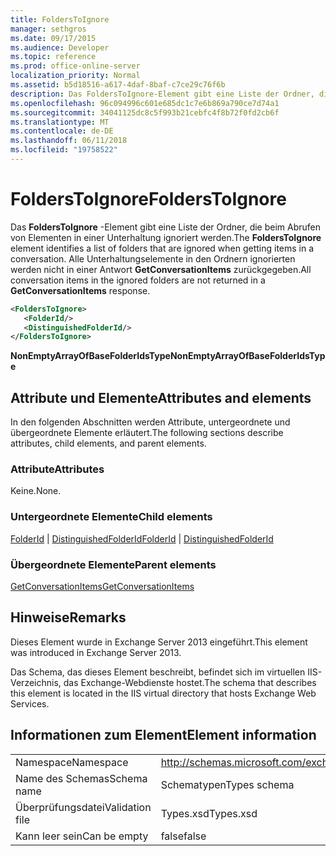 ```yaml
---
title: FoldersToIgnore
manager: sethgros
ms.date: 09/17/2015
ms.audience: Developer
ms.topic: reference
ms.prod: office-online-server
localization_priority: Normal
ms.assetid: b5d18516-a617-4daf-8baf-c7ce29c76f6b
description: Das FoldersToIgnore-Element gibt eine Liste der Ordner, die beim Abrufen von Elementen in einer Unterhaltung ignoriert werden. Alle Unterhaltungselemente in den Ordnern ignorierten werden nicht in einer Antwort GetConversationItems zurückgegeben.
ms.openlocfilehash: 96c094996c601e685dc1c7e6b869a790ce7d74a1
ms.sourcegitcommit: 34041125dc8c5f993b21cebfc4f8b72f0fd2cb6f
ms.translationtype: MT
ms.contentlocale: de-DE
ms.lasthandoff: 06/11/2018
ms.locfileid: "19758522"
---
```

# <a name="folderstoignore"></a><span data-ttu-id="ac63c-104">FoldersToIgnore</span><span class="sxs-lookup"><span data-stu-id="ac63c-104">FoldersToIgnore</span></span>

<span data-ttu-id="ac63c-105">Das **FoldersToIgnore** -Element gibt eine Liste der Ordner, die beim Abrufen von Elementen in einer Unterhaltung ignoriert werden.</span><span class="sxs-lookup"><span data-stu-id="ac63c-105">The **FoldersToIgnore** element identifies a list of folders that are ignored when getting items in a conversation.</span></span> <span data-ttu-id="ac63c-106">Alle Unterhaltungselemente in den Ordnern ignorierten werden nicht in einer Antwort **GetConversationItems** zurückgegeben.</span><span class="sxs-lookup"><span data-stu-id="ac63c-106">All conversation items in the ignored folders are not returned in a **GetConversationItems** response.</span></span> 
  
```XML
<FoldersToIgnore>
   <FolderId/>
   <DistinguishedFolderId/>
</FoldersToIgnore>
```

 <span data-ttu-id="ac63c-107">**NonEmptyArrayOfBaseFolderIdsType**</span><span class="sxs-lookup"><span data-stu-id="ac63c-107">**NonEmptyArrayOfBaseFolderIdsType**</span></span>
## <a name="attributes-and-elements"></a><span data-ttu-id="ac63c-108">Attribute und Elemente</span><span class="sxs-lookup"><span data-stu-id="ac63c-108">Attributes and elements</span></span>

<span data-ttu-id="ac63c-109">In den folgenden Abschnitten werden Attribute, untergeordnete und übergeordnete Elemente erläutert.</span><span class="sxs-lookup"><span data-stu-id="ac63c-109">The following sections describe attributes, child elements, and parent elements.</span></span>
  
### <a name="attributes"></a><span data-ttu-id="ac63c-110">Attribute</span><span class="sxs-lookup"><span data-stu-id="ac63c-110">Attributes</span></span>

<span data-ttu-id="ac63c-111">Keine.</span><span class="sxs-lookup"><span data-stu-id="ac63c-111">None.</span></span>
  
### <a name="child-elements"></a><span data-ttu-id="ac63c-112">Untergeordnete Elemente</span><span class="sxs-lookup"><span data-stu-id="ac63c-112">Child elements</span></span>

<span data-ttu-id="ac63c-113">[FolderId](folderid.md) | [DistinguishedFolderId](distinguishedfolderid.md)</span><span class="sxs-lookup"><span data-stu-id="ac63c-113">[FolderId](folderid.md) | [DistinguishedFolderId](distinguishedfolderid.md)</span></span>
  
### <a name="parent-elements"></a><span data-ttu-id="ac63c-114">Übergeordnete Elemente</span><span class="sxs-lookup"><span data-stu-id="ac63c-114">Parent elements</span></span>

[<span data-ttu-id="ac63c-115">GetConversationItems</span><span class="sxs-lookup"><span data-stu-id="ac63c-115">GetConversationItems</span></span>](getconversationitems.md)
  
## <a name="remarks"></a><span data-ttu-id="ac63c-116">Hinweise</span><span class="sxs-lookup"><span data-stu-id="ac63c-116">Remarks</span></span>

<span data-ttu-id="ac63c-117">Dieses Element wurde in Exchange Server 2013 eingeführt.</span><span class="sxs-lookup"><span data-stu-id="ac63c-117">This element was introduced in Exchange Server 2013.</span></span>
  
<span data-ttu-id="ac63c-118">Das Schema, das dieses Element beschreibt, befindet sich im virtuellen IIS-Verzeichnis, das Exchange-Webdienste hostet.</span><span class="sxs-lookup"><span data-stu-id="ac63c-118">The schema that describes this element is located in the IIS virtual directory that hosts Exchange Web Services.</span></span>
  
## <a name="element-information"></a><span data-ttu-id="ac63c-119">Informationen zum Element</span><span class="sxs-lookup"><span data-stu-id="ac63c-119">Element information</span></span>

|||
|:-----|:-----|
|<span data-ttu-id="ac63c-120">Namespace</span><span class="sxs-lookup"><span data-stu-id="ac63c-120">Namespace</span></span>  <br/> |http://schemas.microsoft.com/exchange/services/2006/types  <br/> |
|<span data-ttu-id="ac63c-121">Name des Schemas</span><span class="sxs-lookup"><span data-stu-id="ac63c-121">Schema name</span></span>  <br/> |<span data-ttu-id="ac63c-122">Schematypen</span><span class="sxs-lookup"><span data-stu-id="ac63c-122">Types schema</span></span>  <br/> |
|<span data-ttu-id="ac63c-123">Überprüfungsdatei</span><span class="sxs-lookup"><span data-stu-id="ac63c-123">Validation file</span></span>  <br/> |<span data-ttu-id="ac63c-124">Types.xsd</span><span class="sxs-lookup"><span data-stu-id="ac63c-124">Types.xsd</span></span>  <br/> |
|<span data-ttu-id="ac63c-125">Kann leer sein</span><span class="sxs-lookup"><span data-stu-id="ac63c-125">Can be empty</span></span>  <br/> |<span data-ttu-id="ac63c-126">false</span><span class="sxs-lookup"><span data-stu-id="ac63c-126">false</span></span>  <br/> |
   

